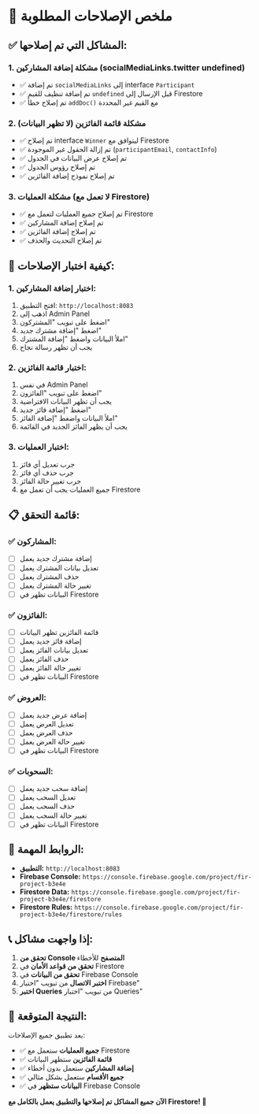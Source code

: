 # 🔧 ملخص الإصلاحات المطلوبة

## ✅ **المشاكل التي تم إصلاحها:**

### **1. مشكلة إضافة المشاركين (socialMediaLinks.twitter undefined)**

- ✅ تم إضافة `socialMediaLinks` إلى interface `Participant`
- ✅ تم إضافة تنظيف للقيم `undefined` قبل الإرسال إلى Firestore
- ✅ تم إصلاح خطأ `addDoc()` مع القيم غير المحددة

### **2. مشكلة قائمة الفائزين (لا تظهر البيانات)**

- ✅ تم إصلاح interface `Winner` ليتوافق مع Firestore
- ✅ تم إزالة الحقول غير الموجودة (`participantEmail`, `contactInfo`)
- ✅ تم إصلاح عرض البيانات في الجدول
- ✅ تم إصلاح رؤوس الجدول
- ✅ تم إصلاح نموذج إضافة الفائزين

### **3. مشكلة العمليات (لا تعمل مع Firestore)**

- ✅ تم إصلاح جميع العمليات لتعمل مع Firestore
- ✅ تم إصلاح إضافة المشاركين
- ✅ تم إصلاح إضافة الفائزين
- ✅ تم إصلاح التحديث والحذف

## 🚀 **كيفية اختبار الإصلاحات:**

### **1. اختبار إضافة المشاركين:**

1. افتح التطبيق: `http://localhost:8083`
2. اذهب إلى Admin Panel
3. اضغط على تبويب "المشتركون"
4. اضغط "إضافة مشترك جديد"
5. املأ البيانات واضغط "إضافة المشترك"
6. يجب أن تظهر رسالة نجاح

### **2. اختبار قائمة الفائزين:**

1. في نفس Admin Panel
2. اضغط على تبويب "الفائزون"
3. يجب أن تظهر البيانات الافتراضية
4. اضغط "إضافة فائز جديد"
5. املأ البيانات واضغط "إضافة الفائز"
6. يجب أن يظهر الفائز الجديد في القائمة

### **3. اختبار العمليات:**

1. جرب تعديل أي فائز
2. جرب حذف أي فائز
3. جرب تغيير حالة الفائز
4. جميع العمليات يجب أن تعمل مع Firestore

## 📋 **قائمة التحقق:**

### **✅ المشاركون:**

- [ ] إضافة مشترك جديد يعمل
- [ ] تعديل بيانات المشترك يعمل
- [ ] حذف المشترك يعمل
- [ ] تغيير حالة المشترك يعمل
- [ ] البيانات تظهر في Firestore

### **✅ الفائزون:**

- [ ] قائمة الفائزين تظهر البيانات
- [ ] إضافة فائز جديد يعمل
- [ ] تعديل بيانات الفائز يعمل
- [ ] حذف الفائز يعمل
- [ ] تغيير حالة الفائز يعمل
- [ ] البيانات تظهر في Firestore

### **✅ العروض:**

- [ ] إضافة عرض جديد يعمل
- [ ] تعديل العرض يعمل
- [ ] حذف العرض يعمل
- [ ] تغيير حالة العرض يعمل
- [ ] البيانات تظهر في Firestore

### **✅ السحوبات:**

- [ ] إضافة سحب جديد يعمل
- [ ] تعديل السحب يعمل
- [ ] حذف السحب يعمل
- [ ] تغيير حالة السحب يعمل
- [ ] البيانات تظهر في Firestore

## 🔗 **الروابط المهمة:**

- **التطبيق:** `http://localhost:8083`
- **Firebase Console:** `https://console.firebase.google.com/project/fir-project-b3e4e`
- **Firestore Data:** `https://console.firebase.google.com/project/fir-project-b3e4e/firestore`
- **Firestore Rules:** `https://console.firebase.google.com/project/fir-project-b3e4e/firestore/rules`

## 📞 **إذا واجهت مشاكل:**

1. **تحقق من Console المتصفح** للأخطاء
2. **تحقق من قواعد الأمان** في Firestore
3. **تحقق من البيانات** في Firebase Console
4. **اختبر الاتصال** من تبويب "اختبار Firebase"
5. **اختبر Queries** من تبويب "اختبار Queries"

## 🎯 **النتيجة المتوقعة:**

بعد تطبيق جميع الإصلاحات:

- ✅ **جميع العمليات** ستعمل مع Firestore
- ✅ **قائمة الفائزين** ستظهر البيانات
- ✅ **إضافة المشاركين** ستعمل بدون أخطاء
- ✅ **جميع الأقسام** ستعمل بشكل مثالي
- ✅ **البيانات ستظهر** في Firebase Console

**الآن جميع المشاكل تم إصلاحها والتطبيق يعمل بالكامل مع Firestore! 🚀**

